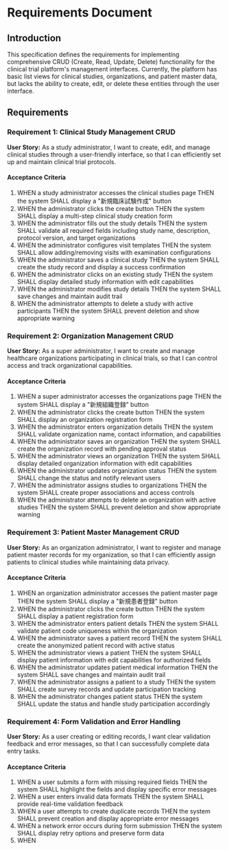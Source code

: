 # Requirements Document

## Introduction

This specification defines the requirements for implementing comprehensive CRUD (Create, Read, Update, Delete) functionality for the clinical trial platform's management interfaces. Currently, the platform has basic list views for clinical studies, organizations, and patient master data, but lacks the ability to create, edit, or delete these entities through the user interface.

## Requirements

### Requirement 1: Clinical Study Management CRUD

**User Story:** As a study administrator, I want to create, edit, and manage clinical studies through a user-friendly interface, so that I can efficiently set up and maintain clinical trial protocols.

#### Acceptance Criteria

1. WHEN a study administrator accesses the clinical studies page THEN the system SHALL display a "新規臨床試験作成" button
2. WHEN the administrator clicks the create button THEN the system SHALL display a multi-step clinical study creation form
3. WHEN the administrator fills out the study details THEN the system SHALL validate all required fields including study name, description, protocol version, and target organizations
4. WHEN the administrator configures visit templates THEN the system SHALL allow adding/removing visits with examination configurations
5. WHEN the administrator saves a clinical study THEN the system SHALL create the study record and display a success confirmation
6. WHEN the administrator clicks on an existing study THEN the system SHALL display detailed study information with edit capabilities
7. WHEN the administrator modifies study details THEN the system SHALL save changes and maintain audit trail
8. WHEN the administrator attempts to delete a study with active participants THEN the system SHALL prevent deletion and show appropriate warning

### Requirement 2: Organization Management CRUD

**User Story:** As a super administrator, I want to create and manage healthcare organizations participating in clinical trials, so that I can control access and track organizational capabilities.

#### Acceptance Criteria

1. WHEN a super administrator accesses the organizations page THEN the system SHALL display a "新規組織登録" button
2. WHEN the administrator clicks the create button THEN the system SHALL display an organization registration form
3. WHEN the administrator enters organization details THEN the system SHALL validate organization name, contact information, and capabilities
4. WHEN the administrator saves an organization THEN the system SHALL create the organization record with pending approval status
5. WHEN the administrator views an organization THEN the system SHALL display detailed organization information with edit capabilities
6. WHEN the administrator updates organization status THEN the system SHALL change the status and notify relevant users
7. WHEN the administrator assigns studies to organizations THEN the system SHALL create proper associations and access controls
8. WHEN the administrator attempts to delete an organization with active studies THEN the system SHALL prevent deletion and show appropriate warning

### Requirement 3: Patient Master Management CRUD

**User Story:** As an organization administrator, I want to register and manage patient master records for my organization, so that I can efficiently assign patients to clinical studies while maintaining data privacy.

#### Acceptance Criteria

1. WHEN an organization administrator accesses the patient master page THEN the system SHALL display a "新規患者登録" button
2. WHEN the administrator clicks the create button THEN the system SHALL display a patient registration form
3. WHEN the administrator enters patient details THEN the system SHALL validate patient code uniqueness within the organization
4. WHEN the administrator saves a patient record THEN the system SHALL create the anonymized patient record with active status
5. WHEN the administrator views a patient THEN the system SHALL display patient information with edit capabilities for authorized fields
6. WHEN the administrator updates patient medical information THEN the system SHALL save changes and maintain audit trail
7. WHEN the administrator assigns a patient to a study THEN the system SHALL create survey records and update participation tracking
8. WHEN the administrator changes patient status THEN the system SHALL update the status and handle study participation accordingly

### Requirement 4: Form Validation and Error Handling

**User Story:** As a user creating or editing records, I want clear validation feedback and error messages, so that I can successfully complete data entry tasks.

#### Acceptance Criteria

1. WHEN a user submits a form with missing required fields THEN the system SHALL highlight the fields and display specific error messages
2. WHEN a user enters invalid data formats THEN the system SHALL provide real-time validation feedback
3. WHEN a user attempts to create duplicate records THEN the system SHALL prevent creation and display appropriate error messages
4. WHEN a network error occurs during form submission THEN the system SHALL display retry options and preserve form data
5. WHEN 
